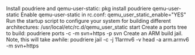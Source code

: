 Install poudriere and qemu-user-static: pkg install poudriere qemu-user-static
Enable qemu-user-static in rc.conf: qemu_user_static_enable="YES"
Run the startup script to configure your system for building different architectures: /usr/local/etc/rc.d/qemu_user_static start
Create a ports tree to build: poudriere ports -c -m svn+https -p svn
Create an ARM build jail. Note, this will take awhile: poudriere jail -c -j 11armv6 -v head -a arm.armv6 -m svn+https
